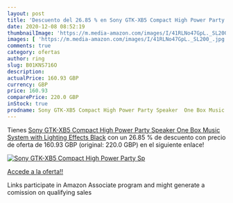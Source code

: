 ```yaml
---
layout: post
title: 'Descuento del 26.85 % en Sony GTK-XB5 Compact High Power Party Sp'
date: 2020-12-08 08:52:19
thumbnailImage: 'https://m.media-amazon.com/images/I/41RLNo47GpL._SL200_.jpg'
images: [ 'https://m.media-amazon.com/images/I/41RLNo47GpL._SL200_.jpg' ]
comments: true
category: ofertas
author: ring
slug: B01KNS716O
description:
actualPrice: 160.93 GBP
currency: GBP
price: 160.93
comparePrice: 220.0 GBP
inStock: true
prodname: Sony GTK-XB5 Compact High Power Party Speaker  One Box Music System with Lighting Effects  Black
---
```


Tienes [Sony GTK-XB5 Compact High Power Party Speaker  One Box Music System with Lighting Effects  Black](https://www.amazon.co.uk/dp/B01KNS716O/?tag=tolees0a-21) con un 26.85 % de descuento con precio de oferta de 160.93 GBP (original: 220.0 GBP) en el siguiente enlace!

[![Sony GTK-XB5 Compact High Power Party Sp](https://m.media-amazon.com/images/I/41RLNo47GpL._SL200_.jpg)](https://www.amazon.co.uk/dp/B01KNS716O/?tag=tolees0a-21)

[Accede a la oferta!!](https://www.amazon.co.uk/dp/B01KNS716O/?tag=tolees0a-21)

Links participate in Amazon Associate program and might generate a comission on qualifying sales


